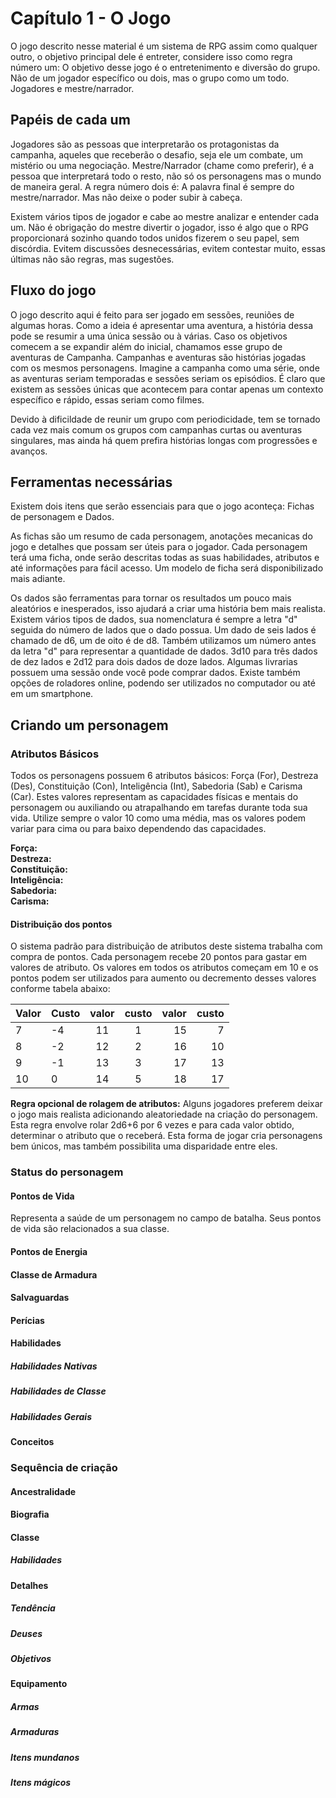 # Capítulo 1 - O Jogo
O jogo descrito nesse material é um sistema de RPG assim como qualquer outro, o objetivo principal dele é entreter, considere isso como regra número um: O objetivo desse jogo é o entretenimento e diversão do grupo. Não de um jogador específico ou dois, mas o grupo como um todo. Jogadores e mestre/narrador.

## Papéis de cada um
Jogadores são as pessoas que interpretarão os protagonistas da campanha, aqueles que receberão o desafio, seja ele um combate, um mistério ou uma negociação.
Mestre/Narrador (chame como preferir), é a pessoa que interpretará todo o resto, não só os personagens mas o mundo de maneira geral.
A regra número dois é: A palavra final é sempre do mestre/narrador. Mas não deixe o poder subir à cabeça.

Existem vários tipos de jogador e cabe ao mestre analizar e entender cada um.
Não é obrigação do mestre divertir o jogador, isso é algo que o RPG proporcionará sozinho quando todos unidos fizerem o seu papel, sem discórdia. 
Evitem discussões desnecessárias, evitem contestar muito, essas últimas não são regras, mas sugestões.

## Fluxo do jogo

O jogo descrito aqui é feito para ser jogado em sessões, reuniões de algumas horas.
Como a ideia é apresentar uma aventura, a história dessa pode se resumir a uma única sessão ou à várias.
Caso os objetivos comecem a se expandir além do inicial, chamamos esse grupo de aventuras de Campanha.
Campanhas e aventuras são histórias jogadas com os mesmos personagens.
Imagine a campanha como uma série, onde as aventuras seriam temporadas e sessões seriam os episódios.
É claro que existem as sessões únicas que acontecem para contar apenas um contexto específico e rápido, essas seriam como filmes.

Devido à dificildade de reunir um grupo com periodicidade, tem se tornado cada vez mais comum os grupos com campanhas curtas ou aventuras singulares, mas ainda há quem prefira histórias longas com progressões e avanços.

## Ferramentas necessárias
Existem dois itens que serão essenciais para que o jogo aconteça: Fichas de personagem e Dados.

As fichas são um resumo de cada personagem, anotações mecanicas do jogo e detalhes que possam ser úteis para o jogador.
Cada personagem terá uma ficha, onde serão descritas todas as suas habilidades, atributos e até informações para fácil acesso.
Um modelo de ficha será disponibilizado mais adiante.

Os dados são ferramentas para tornar os resultados um pouco mais aleatórios e inesperados, isso ajudará a criar uma história bem mais realista.
Existem vários tipos de dados, sua nomenclatura é sempre a letra "d" seguida do número de lados que o dado possua.
Um dado de seis lados é chamado de d6, um de oito é de d8.
Também utilizamos um número antes da letra "d" para representar a quantidade de dados.
3d10 para três dados de dez lados e 2d12 para dois dados de doze lados.
Algumas livrarias possuem uma sessão onde você pode comprar dados. Existe também opções de roladores online, podendo ser utilizados no computador ou até em um smartphone.

## Criando um personagem

### Atributos Básicos
Todos os personagens possuem 6 atributos básicos: Força (For), Destreza (Des), Constituição (Con), Inteligência (Int), Sabedoria (Sab) e Carisma (Car). Estes valores representam as capacidades físicas e mentais do personagem ou auxiliando ou atrapalhando em tarefas durante toda sua vida. Utilize sempre o valor 10 como uma média, mas os valores podem variar para cima ou para baixo dependendo das capacidades.

**Força:**</br>
**Destreza:**</br>
**Constituição:**</br>
**Inteligência:**</br>
**Sabedoria:**</br>
**Carisma:**</br>

#### Distribuição dos pontos
O sistema padrão para distribuição de atributos deste sistema trabalha com compra de pontos. Cada personagem recebe 20 pontos para gastar em valores de atributo. Os valores em todos os atributos começam em 10 e os pontos podem ser utilizados para aumento ou decremento desses valores conforme tabela abaixo:

| Valor | Custo | valor | custo | valor | custo |
| :---- | :---- | :---: | :---: | ----: | ----: |
| 7     | -4    |  11   |   1   |    15 |     7 |
| 8     | -2    |  12   |   2   |    16 |    10 |
| 9     | -1    |  13   |   3   |    17 |    13 |
| 10    | 0     |  14   |   5   |    18 |    17 |

**Regra opcional de rolagem de atributos:** Alguns jogadores preferem deixar o jogo mais realista adicionando aleatoriedade na criação do personagem. Esta regra envolve rolar 2d6+6 por 6 vezes e para cada valor obtido, determinar o atributo que o receberá. Esta forma de jogar cria personagens bem únicos, mas também possibilita uma disparidade entre eles.

### Status do personagem

#### Pontos de Vida
Representa a saúde de um personagem no campo de batalha. Seus pontos de vida são relacionados a sua classe.

#### Pontos de Energia
#### Classe de Armadura
#### Salvaguardas
#### Perícias
#### Habilidades
##### Habilidades Nativas
##### Habilidades de Classe
##### Habilidades Gerais
#### Conceitos

### Sequência de criação

#### Ancestralidade
#### Biografia
#### Classe
##### Habilidades
#### Detalhes
##### Tendência
##### Deuses
##### Objetivos
#### Equipamento
##### Armas
##### Armaduras
##### Itens mundanos
##### Itens mágicos